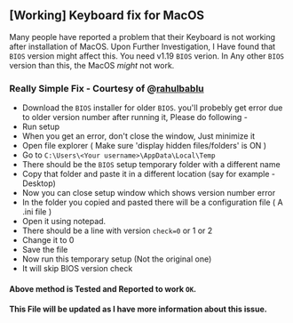 ## [Working] Keyboard fix for MacOS 

Many people have reported a problem that their Keyboard is not working after installation of MacOS.
Upon Further Investigation, I Have found that `BIOS` version might affect this.
You need v1.19 `BIOS` verion. In Any other `BIOS` version than this, the MacOS *might* not work.

### Really Simple Fix - Courtesy of @[rahulbablu](https://github.com/rahulbablu)

- Download the `BIOS` installer for older `BIOS`. you'll probebly get error due to older version number after running it, Please do following -
- Run setup
- When you get an error, don't close the window, Just minimize it
- Open file explorer ( Make sure 'display hidden files/folders' is ON )
- Go to `C:\Users\<Your username>\AppData\Local\Temp`
- There should be the `BIOS` setup temporary folder with a different name
- Copy that folder and paste it in a different location (say for example - Desktop)
- Now you can close setup window which shows version number error
- In the folder you copied and pasted there will be a configuration file ( A .ini file )
- Open it using notepad.
- There should be a line with version `check=0` or 1 or 2
- Change it to 0
- Save the file
- Now run this temporary setup (Not the original one)
- It will skip BIOS version check

#### Above method is Tested and Reported to work `OK`.

#### This File will be updated as I have more information about this issue.
